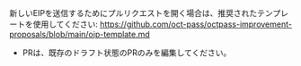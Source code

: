 新しいEIPを送信するためにプルリクエストを開く場合は、推奨されたテンプレートを使用してください: https://github.com/oct-pass/octpass-improvement-proposals/blob/main/oip-template.md

 - PRは、既存のドラフト状態のPRのみを編集してください。
